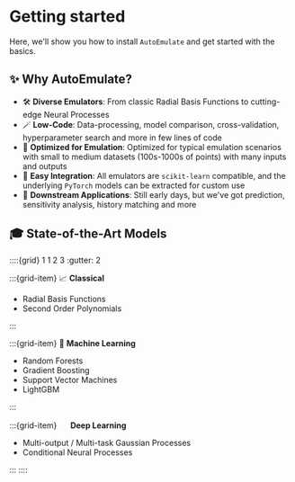 # Getting started

Here, we'll show you how to install `AutoEmulate` and get started with the basics.

## ✨ Why AutoEmulate?

- 🛠️ **Diverse Emulators**: From classic Radial Basis Functions to cutting-edge Neural Processes
- 🪄 **Low-Code**: Data-processing, model comparison, cross-validation, hyperparameter search and more in few lines of code
- 🎯 **Optimized for Emulation**: Optimized for typical emulation scenarios with small to medium datasets (100s-1000s of points) with many inputs and outputs
- 🔌 **Easy Integration**: All emulators are `scikit-learn` compatible, and the underlying `PyTorch` models can be extracted for custom use
- 🔮 **Downstream Applications**: Still early days, but we've got prediction, sensitivity analysis, history matching and more

## 🎓 State-of-the-Art Models

::::{grid} 1 1 2 3
:gutter: 2

:::{grid-item} 📈 **Classical**

- Radial Basis Functions
- Second Order Polynomials

:::

:::{grid-item} 🌳 **Machine Learning**

- Random Forests
- Gradient Boosting
- Support Vector Machines
- LightGBM

:::

:::{grid-item} <img src="https://pytorch.org/assets/images/pytorch-logo.png" height="16"/> **Deep Learning**

- Multi-output / Multi-task Gaussian Processes
- Conditional Neural Processes

:::
::::
